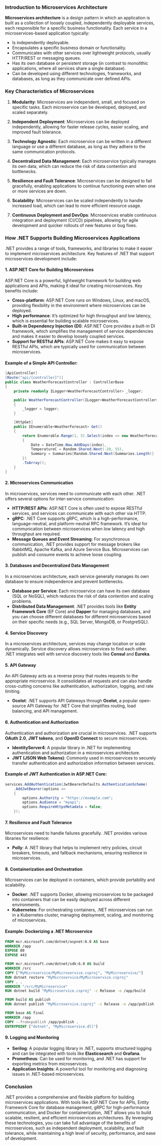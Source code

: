 ### Introduction to Microservices Architecture

**Microservices architecture** is a design pattern in which an application is built as a collection of loosely coupled, independently deployable services, each responsible for a specific business functionality. Each service in a microservices-based application typically:

- Is independently deployable.
- Encapsulates a specific business domain or functionality.
- Communicates with other services over lightweight protocols, usually HTTP/REST or messaging queues.
- Has its own database or persistent storage (in contrast to monolithic applications, where all services share a single database).
- Can be developed using different technologies, frameworks, and databases, as long as they communicate over defined APIs.

### Key Characteristics of Microservices

1. **Modularity**: Microservices are independent, small, and focused on specific tasks. Each microservice can be developed, deployed, and scaled separately.

2. **Independent Deployment**: Microservices can be deployed independently, allowing for faster release cycles, easier scaling, and improved fault tolerance.

3. **Technology Agnostic**: Each microservice can be written in a different language or use a different database, as long as they adhere to the same communication protocols.

4. **Decentralized Data Management**: Each microservice typically manages its own data, which can reduce the risk of data contention and bottlenecks.

5. **Resilience and Fault Tolerance**: Microservices can be designed to fail gracefully, enabling applications to continue functioning even when one or more services are down.

6. **Scalability**: Microservices can be scaled independently to handle increased load, which can lead to more efficient resource usage.

7. **Continuous Deployment and DevOps**: Microservices enable continuous integration and deployment (CI/CD) pipelines, allowing for agile development and quicker rollouts of new features or bug fixes.

### How .NET Supports Building Microservices Applications

.NET provides a range of tools, frameworks, and libraries to make it easier to implement microservices architecture. Key features of .NET that support microservices development include:

#### 1. **ASP.NET Core for Building Microservices**
ASP.NET Core is a powerful, lightweight framework for building web applications and APIs, making it ideal for creating microservices. Key benefits include:

- **Cross-platform**: ASP.NET Core runs on Windows, Linux, and macOS, providing flexibility in the environment where microservices can be deployed.
- **High performance**: It’s optimized for high throughput and low latency, which is essential for building scalable microservices.
- **Built-in Dependency Injection (DI)**: ASP.NET Core provides a built-in DI framework, which simplifies the management of service dependencies and makes it easier to develop loosely coupled services.
- **Support for RESTful APIs**: ASP.NET Core makes it easy to expose RESTful APIs, which are typically used for communication between microservices.

#### Example of a Simple API Controller:
```csharp
[ApiController]
[Route("api/[controller]")]
public class WeatherForecastController : ControllerBase
{
    private readonly ILogger<WeatherForecastController> _logger;

    public WeatherForecastController(ILogger<WeatherForecastController> logger)
    {
        _logger = logger;
    }

    [HttpGet]
    public IEnumerable<WeatherForecast> Get()
    {
        return Enumerable.Range(1, 5).Select(index => new WeatherForecast
        {
            Date = DateTime.Now.AddDays(index),
            TemperatureC = Random.Shared.Next(-20, 55),
            Summary = Summaries[Random.Shared.Next(Summaries.Length)]
        })
        .ToArray();
    }
}
```

#### 2. **Microservices Communication**
In microservices, services need to communicate with each other. .NET offers several options for inter-service communication:

- **HTTP/REST APIs**: ASP.NET Core is often used to expose RESTful services, and services can communicate with each other via HTTP.
- **gRPC**: .NET Core supports gRPC, which is a high-performance, language-neutral, and platform-neutral RPC framework. It’s ideal for communication between microservices when low latency and high throughput are required.
- **Message Queues and Event Streaming**: For asynchronous communication, .NET provides support for message brokers like RabbitMQ, Apache Kafka, and Azure Service Bus. Microservices can publish and consume events to achieve loose coupling.

#### 3. **Databases and Decentralized Data Management**
In a microservices architecture, each service generally manages its own database to ensure independence and prevent bottlenecks.

- **Database per Service**: Each microservice can have its own database (SQL or NoSQL), which reduces the risk of data contention and scaling problems.
- **Distributed Data Management**: .NET provides tools like **Entity Framework Core** (EF Core) and **Dapper** for managing databases, and you can choose different databases for different microservices based on their specific needs (e.g., SQL Server, MongoDB, or PostgreSQL).

#### 4. **Service Discovery**
In a microservices architecture, services may change location or scale dynamically. Service discovery allows microservices to find each other. .NET integrates well with service discovery tools like **Consul** and **Eureka**.

#### 5. **API Gateway**
An API Gateway acts as a reverse proxy that routes requests to the appropriate microservice. It consolidates all requests and can also handle cross-cutting concerns like authentication, authorization, logging, and rate limiting.

- **Ocelot**: .NET supports API Gateways through **Ocelot**, a popular open-source API Gateway for .NET Core that simplifies routing, load balancing, and API management.

#### 6. **Authentication and Authorization**
Authentication and authorization are crucial in microservices. .NET supports **OAuth 2.0**, **JWT tokens**, and **OpenID Connect** to secure microservices.

- **IdentityServer4**: A popular library in .NET for implementing authentication and authorization in a microservices architecture.
- **JWT (JSON Web Tokens)**: Commonly used in microservices to securely transfer authentication and authorization information between services.

#### Example of JWT Authentication in ASP.NET Core:
```csharp
services.AddAuthentication(JwtBearerDefaults.AuthenticationScheme)
    .AddJwtBearer(options =>
    {
        options.Authority = "https://example.com";
        options.Audience = "myapi";
        options.RequireHttpsMetadata = false;
    });
```

#### 7. **Resilience and Fault Tolerance**
Microservices need to handle failures gracefully. .NET provides various libraries for resilience:

- **Polly**: A .NET library that helps to implement retry policies, circuit breakers, timeouts, and fallback mechanisms, ensuring resilience in microservices.

#### 8. **Containerization and Orchestration**
Microservices can be deployed in containers, which provide portability and scalability.

- **Docker**: .NET supports Docker, allowing microservices to be packaged into containers that can be easily deployed across different environments.
- **Kubernetes**: For orchestrating containers, .NET microservices can run in a Kubernetes cluster, managing deployment, scaling, and monitoring of microservices.

#### Example: Dockerizing a .NET Microservice
```dockerfile
FROM mcr.microsoft.com/dotnet/aspnet:6.0 AS base
WORKDIR /app
EXPOSE 80
EXPOSE 443

FROM mcr.microsoft.com/dotnet/sdk:6.0 AS build
WORKDIR /src
COPY ["MyMicroservice/MyMicroservice.csproj", "MyMicroservice/"]
RUN dotnet restore "MyMicroservice/MyMicroservice.csproj"
COPY . .
WORKDIR "/src/MyMicroservice"
RUN dotnet build "MyMicroservice.csproj" -c Release -o /app/build

FROM build AS publish
RUN dotnet publish "MyMicroservice.csproj" -c Release -o /app/publish

FROM base AS final
WORKDIR /app
COPY --from=publish /app/publish .
ENTRYPOINT ["dotnet", "MyMicroservice.dll"]
```

#### 9. **Logging and Monitoring**
- **Serilog**: A popular logging library in .NET, supports structured logging and can be integrated with tools like **Elasticsearch** and **Grafana**.
- **Prometheus**: Can be used for monitoring, and .NET has support for exporting metrics from microservices.
- **Application Insights**: A powerful tool for monitoring and diagnosing issues in .NET-based microservices.

### Conclusion

.NET provides a comprehensive and flexible platform for building microservices applications. With tools like ASP.NET Core for APIs, Entity Framework Core for database management, gRPC for high-performance communication, and Docker for containerization, .NET allows you to build scalable, resilient, and efficient microservices architectures. By leveraging these technologies, you can take full advantage of the benefits of microservices, such as independent deployment, scalability, and fault tolerance, while maintaining a high level of security, performance, and ease of development.